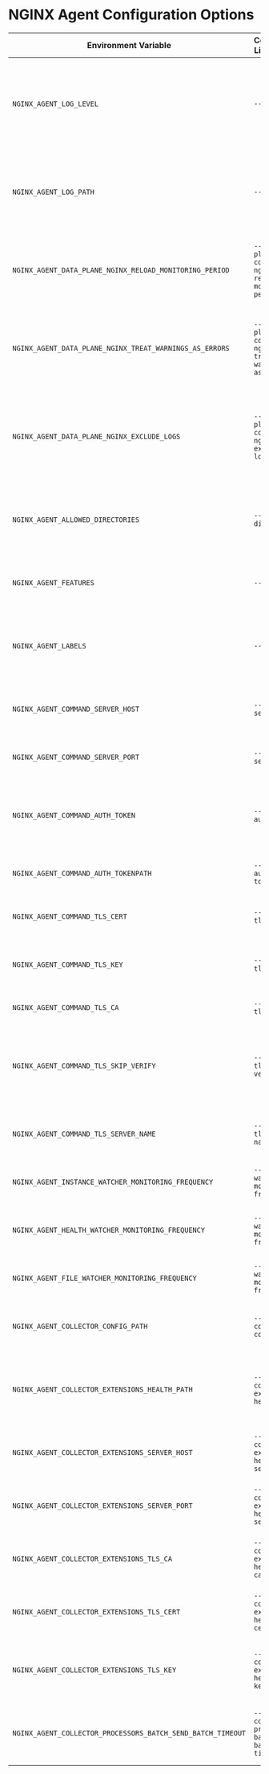 # NGINX Agent Configuration Options

| **Environment Variable**                         | **Command-Line Option**                             | **Description**                                                                                              | **Default Value**                                      |
|--------------------------------------------------|---------------------------------------------------|--------------------------------------------------------------------------------------------------------------|--------------------------------------------------------|
| `NGINX_AGENT_LOG_LEVEL`                          | `--log-level`                                      | The desired verbosity level for logging messages from nginx-agent. Available options: `panic`, `fatal`, `error`, `info`, and `debug`.       | `info`                                                |
| `NGINX_AGENT_LOG_PATH`                           | `--log-path`                                       | The path to output log messages to. If the default path doesn't exist, logs are output to `stdout/stderr`.     | `/var/log/nginx-agent/nginx-agent.log`                |
| `NGINX_AGENT_DATA_PLANE_NGINX_RELOAD_MONITORING_PERIOD` | `--data-plane-config-nginx-reload-monitoring-period`                                           | The amount of time used to monitor NGINX after a configuration reload (units in seconds).                     | N/A                                                    |
| `NGINX_AGENT_DATA_PLANE_NGINX_TREAT_WARNINGS_AS_ERRORS` | `--data-plane-config-nginx-treat-warnings-as-errors` | Warning messages in the NGINX error logs are treated as errors after a configuration reload.                  | N/A                                                    |
| `NGINX_AGENT_DATA_PLANE_NGINX_EXCLUDE_LOGS`      | `--data-plane-config-nginx-exclude-logs`          | Specify one or more log paths to exclude from metrics collection and error monitoring (Unix PATH format).      | N/A                                                    |
| `NGINX_AGENT_ALLOWED_DIRECTORIES`               | `--allowed-directories`                           | A comma-separated list of paths granting read/write permissions for the agent.                                | N/A                                                    |
| `NGINX_AGENT_FEATURES`                          | `--features`                                      | Comma-separated list of features enabled for the agent.                                                      | N/A                                                    |
| `NGINX_AGENT_LABELS`                            | `--labels`                                        | A comma-separated list of key-value pairs defining agent labels (e.g., grouping).                            | N/A                                                    |
| `NGINX_AGENT_COMMAND_SERVER_HOST`               | `--command-server-host`                           | Specifies target hostname for the command and control server.                                                | N/A                                                    |
| `NGINX_AGENT_COMMAND_SERVER_PORT`               | `--command-server-port`                           | Specifies the port of the command and control server.                                                        | N/A                                                    |
| `NGINX_AGENT_COMMAND_AUTH_TOKEN`                | `--command-auth-token`                            | Authentication token used to establish communication with the command server.                                | N/A                                                    |
| `NGINX_AGENT_COMMAND_AUTH_TOKENPATH`            | `--command-auth-tokenpath`                        | File path for the authentication token used with the server.                                                 | N/A                                                    |
| `NGINX_AGENT_COMMAND_TLS_CERT`                  | `--command-tls-cert`                              | Certificate file path required for TLS communication.                                                        | N/A                                                    |
| `NGINX_AGENT_COMMAND_TLS_KEY`                   | `--command-tls-key`                               | Certificate key file path required for TLS communication.                                                    | N/A                                                    |
| `NGINX_AGENT_COMMAND_TLS_CA`                    | `--command-tls-ca`                                | CA certificate file path for TLS communication.                                                              | N/A                                                    |
| `NGINX_AGENT_COMMAND_TLS_SKIP_VERIFY`           | `--command-tls-skip-verify`                       | **For Testing Only:** Disables client-side verification of the server's certificate chain and hostname.       | N/A                                                    |
| `NGINX_AGENT_COMMAND_TLS_SERVER_NAME`           | `--command-tls-server-name`                       | Specifies server name sent in the TLS handshake configuration.                                               | N/A                                                    |
| `NGINX_AGENT_INSTANCE_WATCHER_MONITORING_FREQUENCY` | `--instance-watcher-monitoring-frequency`         | Frequency (in seconds) for instance monitoring.                                                              | N/A                                                    |
| `NGINX_AGENT_HEALTH_WATCHER_MONITORING_FREQUENCY`   | `--health-watcher-monitoring-frequency`           | Frequency (in seconds) for monitoring NGINX health changes.                                                  | N/A                                                    |
| `NGINX_AGENT_FILE_WATCHER_MONITORING_FREQUENCY`     | `--file-watcher-monitoring-frequency`             | Frequency (in seconds) for monitoring file changes.                                                          | N/A                                                    |
| `NGINX_AGENT_COLLECTOR_CONFIG_PATH`             | `--collector-config-path`                         | Path to OpenTelemetry (OTel) Collector configuration file.                                                   | `/etc/nginx-agent/opentelemetry-collector-agent.yaml`  |
| `NGINX_AGENT_COLLECTOR_EXTENSIONS_HEALTH_PATH`  | `--collector-extensions-health-path`              | Path configured for health check server communication with OTel Collector.                                   | `/`                                                    |
| `NGINX_AGENT_COLLECTOR_EXTENSIONS_SERVER_HOST`  | `--collector-extensions-health-server-host`       | Hostname for publishing health check statuses of OTel Collector.                                             | `localhost`                                            |
| `NGINX_AGENT_COLLECTOR_EXTENSIONS_SERVER_PORT`  | `--collector-extensions-health-server-port`       | Port for publishing health check statuses of OTel Collector.                                                 | `13133`                                                |
| `NGINX_AGENT_COLLECTOR_EXTENSIONS_TLS_CA`       | `--collector-extensions-health-tls-ca`            | CA certificate file path for TLS communication with OTel health server.                                      | N/A                                                    |
| `NGINX_AGENT_COLLECTOR_EXTENSIONS_TLS_CERT`     | `--collector-extensions-health-tls-cert`          | TLS Certificate file path for communication with OTel health server.                                         | N/A                                                    |
| `NGINX_AGENT_COLLECTOR_EXTENSIONS_TLS_KEY`      | `--collector-extensions-health-tls-key`           | File path for TLS key used when connecting with OTel health server.                                           | N/A                                                    |
| `NGINX_AGENT_COLLECTOR_PROCESSORS_BATCH_SEND_BATCH_TIMEOUT`    | `--collector-processors-batch-send-batch-timeout`                                               | Maximum time duration for sending batch data metrics regardless of size.                                      | `200ms`                                                |%
